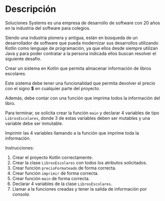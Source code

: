 # Descripción

Soluciones Systems es  una  empresa de  desarrollo de  software con  20  años  en  la  industria del software para colegios.

Siendo una industria pionera y antigua, están en búsqueda de un desarrollador de software que pueda modernizar sus desarrollos utilizando Kotlin como lenguaje de programación, ya que ellos desde siempre utilizan Java y para poder contratar a la persona indicada ellos buscan resolver el siguiente desafío.

Crear un sistema en Kotlin que permita almacenar información de libros escolares.

Este sistema debe tener una funcionalidad que permita devolver el precio con el signo **$** en cualquier parte del proyecto.

Además, debe contar con una función que imprima todos la información del libro.

Para terminar, se solicita crear la función `main` y declarar 4 variables de tipo `LibrosEscolares`, donde 3 de estas variables deben ser mutables y una variable debe ser inmutable.

Imprimir las 4 variables llamando a la función que imprime toda la información.

Instrucciones:
1. Crear el proyecto Kotlin correctamente.
2. Crear la clase `LibrosEscolares` con todos los atributos solicitados.
3. Crear función `precioFormateado` de forma correcta.
4. Crear función `imprimir` de forma correcta.
5. Crear función `main` de forma correcta.
6. Declarar 4 variables de la clase `LibrosEscolares`.
7. Llamar a la funciones creadas y tener la salida de información por *consola*.